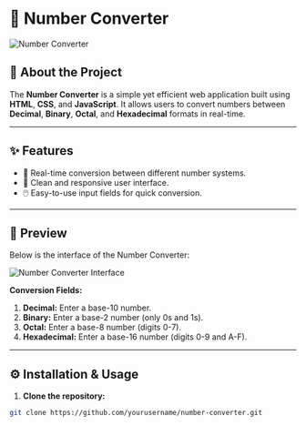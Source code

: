 # 🚀 Number Converter

![Number Converter](./image.png)

## 📖 About the Project
The **Number Converter** is a simple yet efficient web application built using **HTML**, **CSS**, and **JavaScript**. It allows users to convert numbers between **Decimal**, **Binary**, **Octal**, and **Hexadecimal** formats in real-time.

---

## ✨ Features
- 🔄 Real-time conversion between different number systems.
- 🎨 Clean and responsive user interface.
- 🖱️ Easy-to-use input fields for quick conversion.

---

## 📸 Preview
Below is the interface of the Number Converter:

![Number Converter Interface](./image.png)

**Conversion Fields:**
1. **Decimal:** Enter a base-10 number.
2. **Binary:** Enter a base-2 number (only 0s and 1s).
3. **Octal:** Enter a base-8 number (digits 0-7).
4. **Hexadecimal:** Enter a base-16 number (digits 0-9 and A-F).

---

## ⚙️ Installation & Usage

1. **Clone the repository:**
```bash
git clone https://github.com/yourusername/number-converter.git
